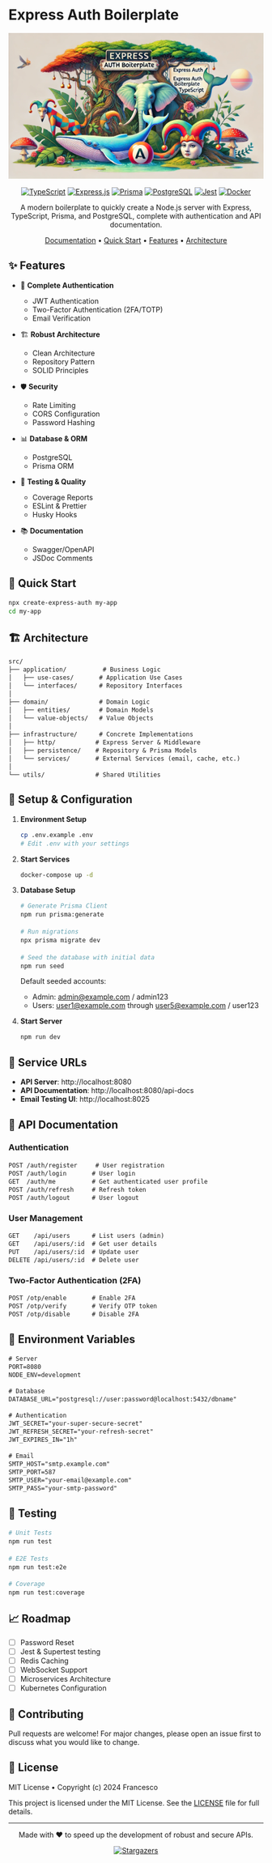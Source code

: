 # Express Auth Boilerplate

<div align="center">

![Express Auth Banner](https://raw.githubusercontent.com/francemazzi/auth-boiler-plate/main/.github/assets/express.auth.jpg)

[![TypeScript](https://img.shields.io/badge/TypeScript-007ACC?style=for-the-badge&logo=typescript&logoColor=white)](https://www.typescriptlang.org/)
[![Express.js](https://img.shields.io/badge/Express.js-000000?style=for-the-badge&logo=express&logoColor=white)](https://expressjs.com/)
[![Prisma](https://img.shields.io/badge/Prisma-2D3748?style=for-the-badge&logo=prisma&logoColor=white)](https://www.prisma.io/)
[![PostgreSQL](https://img.shields.io/badge/PostgreSQL-316192?style=for-the-badge&logo=postgresql&logoColor=white)](https://www.postgresql.org/)
[![Jest](https://img.shields.io/badge/Jest-C21325?style=for-the-badge&logo=jest&logoColor=white)](https://jestjs.io/)
[![Docker](https://img.shields.io/badge/Docker-2CA5E0?style=for-the-badge&logo=docker&logoColor=white)](https://www.docker.com/)

A modern boilerplate to quickly create a Node.js server with Express, TypeScript, Prisma, and PostgreSQL, complete with authentication and API documentation.

[Documentation](#-documentation) •
[Quick Start](#-quick-start) •
[Features](#-features) •
[Architecture](#-architecture)

</div>

## ✨ Features

- 🔐 **Complete Authentication**

  - JWT Authentication
  - Two-Factor Authentication (2FA/TOTP)
  - Email Verification

- 🏗 **Robust Architecture**

  - Clean Architecture
  - Repository Pattern
  - SOLID Principles

- 🛡 **Security**

  - Rate Limiting
  - CORS Configuration
  - Password Hashing

- 📊 **Database & ORM**

  - PostgreSQL
  - Prisma ORM

- 🧪 **Testing & Quality**

  - Coverage Reports
  - ESLint & Prettier
  - Husky Hooks

- 📚 **Documentation**
  - Swagger/OpenAPI
  - JSDoc Comments

## 🚀 Quick Start

```bash
npx create-express-auth my-app
cd my-app
```

## 🏗 Architecture

```
src/
├── application/          # Business Logic
│   ├── use-cases/       # Application Use Cases
│   └── interfaces/      # Repository Interfaces
│
├── domain/              # Domain Logic
│   ├── entities/        # Domain Models
│   └── value-objects/   # Value Objects
│
├── infrastructure/      # Concrete Implementations
│   ├── http/           # Express Server & Middleware
│   ├── persistence/    # Repository & Prisma Models
│   └── services/       # External Services (email, cache, etc.)
│
└── utils/              # Shared Utilities
```

## 🚀 Setup & Configuration

1. **Environment Setup**

   ```bash
   cp .env.example .env
   # Edit .env with your settings
   ```

2. **Start Services**

   ```bash
   docker-compose up -d
   ```

3. **Database Setup**

   ```bash
   # Generate Prisma Client
   npm run prisma:generate

   # Run migrations
   npx prisma migrate dev

   # Seed the database with initial data
   npm run seed
   ```

   Default seeded accounts:

   - Admin: admin@example.com / admin123
   - Users: user1@example.com through user5@example.com / user123

4. **Start Server**
   ```bash
   npm run dev
   ```

## 🔗 Service URLs

- **API Server**: http://localhost:8080
- **API Documentation**: http://localhost:8080/api-docs
- **Email Testing UI**: http://localhost:8025

## 📝 API Documentation

### Authentication

```http
POST /auth/register     # User registration
POST /auth/login       # User login
GET  /auth/me          # Get authenticated user profile
POST /auth/refresh     # Refresh token
POST /auth/logout      # User logout
```

### User Management

```http
GET    /api/users      # List users (admin)
GET    /api/users/:id  # Get user details
PUT    /api/users/:id  # Update user
DELETE /api/users/:id  # Delete user
```

### Two-Factor Authentication (2FA)

```http
POST /otp/enable       # Enable 2FA
POST /otp/verify       # Verify OTP token
POST /otp/disable      # Disable 2FA
```

## 🔧 Environment Variables

```env
# Server
PORT=8080
NODE_ENV=development

# Database
DATABASE_URL="postgresql://user:password@localhost:5432/dbname"

# Authentication
JWT_SECRET="your-super-secure-secret"
JWT_REFRESH_SECRET="your-refresh-secret"
JWT_EXPIRES_IN="1h"

# Email
SMTP_HOST="smtp.example.com"
SMTP_PORT=587
SMTP_USER="your-email@example.com"
SMTP_PASS="your-smtp-password"
```

## 🧪 Testing

```bash
# Unit Tests
npm run test

# E2E Tests
npm run test:e2e

# Coverage
npm run test:coverage
```

## 📈 Roadmap

- [ ] Password Reset
- [ ] Jest & Supertest testing
- [ ] Redis Caching
- [ ] WebSocket Support
- [ ] Microservices Architecture
- [ ] Kubernetes Configuration

## 🤝 Contributing

Pull requests are welcome! For major changes, please open an issue first to discuss what you would like to change.

## 📄 License

MIT License • Copyright (c) 2024 Francesco

This project is licensed under the MIT License. See the [LICENSE](LICENSE) file for full details.

---

<div align="center">
Made with ❤️ to speed up the development of robust and secure APIs.

[![Stargazers](https://img.shields.io/github/stars/francemazzi/auth-boiler-plate?style=social)](https://github.com/francemazzi/auth-boiler-plate)

</div>
